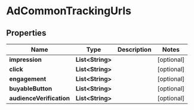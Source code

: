 

# AdCommonTrackingUrls

## Properties

Name | Type | Description | Notes
------------ | ------------- | ------------- | -------------
**impression** | **List&lt;String&gt;** |  |  [optional]
**click** | **List&lt;String&gt;** |  |  [optional]
**engagement** | **List&lt;String&gt;** |  |  [optional]
**buyableButton** | **List&lt;String&gt;** |  |  [optional]
**audienceVerification** | **List&lt;String&gt;** |  |  [optional]




